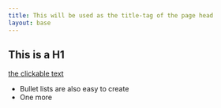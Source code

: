 ```yaml
---
title: This will be used as the title-tag of the page head
layout: base
---
```


## This is a H1

[the clickable text](http://xlson.com/)

* Bullet lists are also easy to create
* One more


